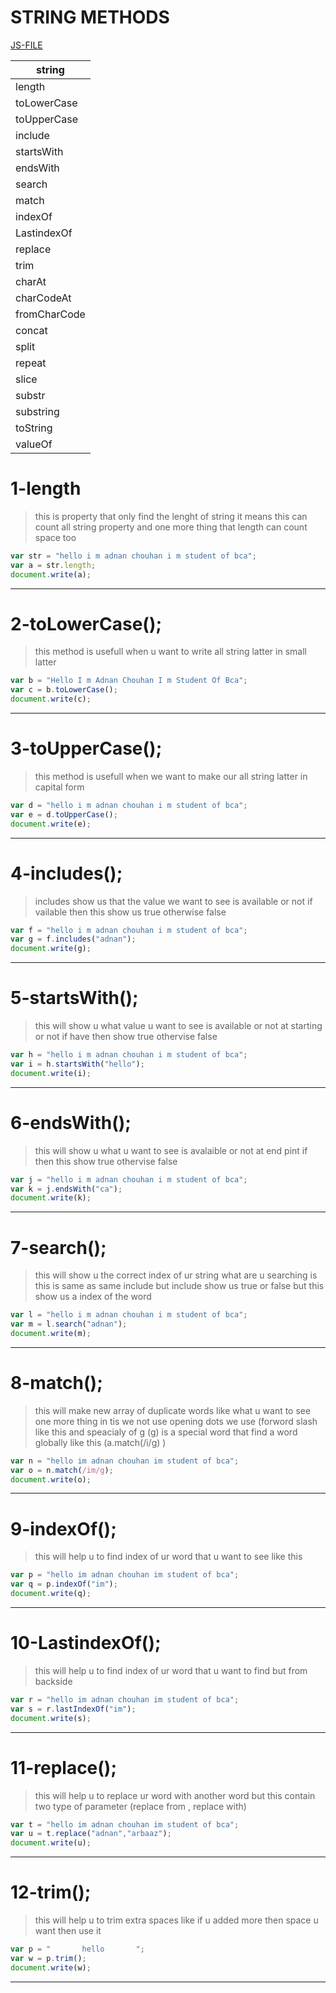 # STRING METHODS
[JS-FILE](/js/56-string-methods.js)

|string|
|-----|
|length|
|toLowerCase|
|toUpperCase|
|include|
|startsWith|
|endsWith|
|search|
|match|
|indexOf|
|LastindexOf|
|replace|
|trim|
|charAt|
|charCodeAt|
|fromCharCode|
|concat|
|split|
|repeat|
|slice|
|substr|
|substring|
|toString|
|valueOf|

# 1-length
>this is property that only find the lenght of string it means this can count all string property and one more thing that length can count space too
```javascript
var str = "hello i m adnan chouhan i m student of bca";
var a = str.length;
document.write(a);
```
---
# 2-toLowerCase();
> this method is usefull when u want to write all string latter in small latter
```javascript
var b = "Hello I m Adnan Chouhan I m Student Of Bca";
var c = b.toLowerCase();
document.write(c);
```
---
# 3-toUpperCase();
> this method is usefull when we want to make our all string latter in capital form
```javascript
var d = "hello i m adnan chouhan i m student of bca";
var e = d.toUpperCase();
document.write(e);
```
---
# 4-includes();
> includes show us that the value we want to see is available or not if vailable then this show us true otherwise false
```javascript
var f = "hello i m adnan chouhan i m student of bca";
var g = f.includes("adnan");
document.write(g);
```
---

# 5-startsWith();
>this will show u what value u want to see is available or not at starting or not if have then show true othervise false
```javascript
var h = "hello i m adnan chouhan i m student of bca";
var i = h.startsWith("hello");
document.write(i);
```
---

# 6-endsWith();
> this will show u what u want to see is avalaible or not at end pint if then this show true othervise false
```javascript
var j = "hello i m adnan chouhan i m student of bca";
var k = j.endsWith("ca");
document.write(k);
```
---

# 7-search();
> this will show u the correct index of ur string what are u searching is this is same as same include but include show us true or false but this show us a index of the word
```javascript
var l = "hello i m adnan chouhan i m student of bca";
var m = l.search("adnan");
document.write(m);
```
---

# 8-match();
> this will make new array of duplicate words like what u want to see one more thing in tis we not use opening dots we use (forword slash like this and speacialy of g (g) is a special word that find a word globally like this (a.match(/i/g) )
```javascript
var n = "hello im adnan chouhan im student of bca";
var o = n.match(/im/g);
document.write(o);
```
---

# 9-indexOf();
> this will help u to find index of ur word that u want to see like this
```javascript
var p = "hello im adnan chouhan im student of bca";
var q = p.indexOf("im");
document.write(q);
```
---

# 10-LastindexOf();
> this will help u to find index of ur word that u want to find but from backside
```javascript
var r = "hello im adnan chouhan im student of bca";
var s = r.lastIndexOf("im");
document.write(s);
```
---

# 11-replace();
> this will help u to replace ur word with another word but this contain two type of parameter (replace from , replace with)
```javascript
var t = "hello im adnan chouhan im student of bca";
var u = t.replace("adnan","arbaaz");
document.write(u);
```
---

# 12-trim();
> this will help u to trim extra spaces like if u added more then space u want then use it
```javascript
var p = "       hello       ";
var w = p.trim();
document.write(w);
```
---
